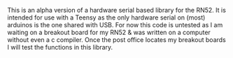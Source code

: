 This is an alpha version of a hardware serial based library for the RN52.
It is intended for use with a Teensy as the only hardware serial on (most) arduinos is the one shared with USB.
For now this code is untested as I am waiting on a breakout board for my RN52 & was written on a computer without even a c compiler.
Once the post office locates my breakout boards I will test the functions in this library.
